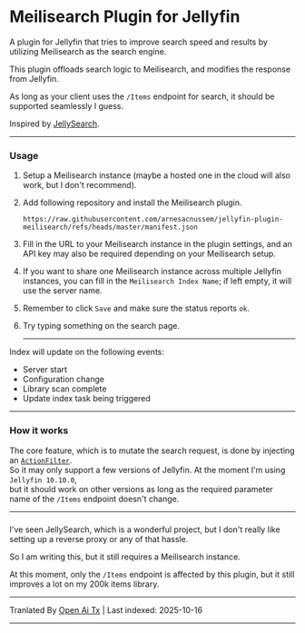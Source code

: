 # Meilisearch Plugin for Jellyfin

A plugin for Jellyfin that tries to improve search speed and results by utilizing Meilisearch as the search engine.

This plugin offloads search logic to Meilisearch, and modifies the response from Jellyfin.

As long as your client uses the `/Items` endpoint for search, it should be supported seamlessly I guess.

Inspired by [JellySearch](https://gitlab.com/DomiStyle/jellysearch).

---

### Usage

1. Setup a Meilisearch instance (maybe a hosted one in the cloud will also work, but I don't recommend).
2. Add following repository and install the Meilisearch plugin.
    ```
    https://raw.githubusercontent.com/arnesacnussem/jellyfin-plugin-meilisearch/refs/heads/master/manifest.json
    ```
3. Fill in the URL to your Meilisearch instance in the plugin settings, and an API key may also be required depending on your Meilisearch setup.  
4. If you want to share one Meilisearch instance across multiple Jellyfin instances, you can fill in the `Meilisearch Index Name`; if left empty, it will use the server name.  
5. Remember to click `Save` and make sure the status reports `ok`.  
6. Try typing something on the search page.  

    ---  

Index will update on the following events:  
- Server start  
- Configuration change  
- Library scan complete  
- Update index task being triggered  

---  

### How it works  

The core feature, which is to mutate the search request, is done by injecting an [`ActionFilter`](https://learn.microsoft.com/en-us/aspnet/core/mvc/controllers/filters?view=aspnetcore-8.0#action-filters).  
So it may only support a few versions of Jellyfin. At the moment I'm using `Jellyfin 10.10.0`,  
but it should work on other versions as long as the required parameter name of the `/Items` endpoint doesn't change.  

---  
###  

I've seen JellySearch, which is a wonderful project, but I don't really like setting up a reverse proxy or any of that hassle.  

So I am writing this, but it still requires a Meilisearch instance.  

At this moment, only the `/Items` endpoint is affected by this plugin, but it still improves a lot on my 200k items library.



---

Tranlated By [Open Ai Tx](https://github.com/OpenAiTx/OpenAiTx) | Last indexed: 2025-10-16

---